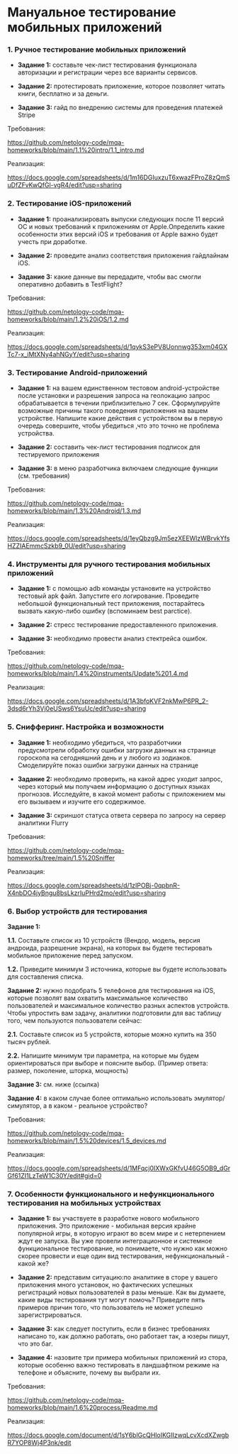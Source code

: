 # **Мануальное тестирование мобильных приложений**

### **1. Ручное тестирование мобильных приложений**

- **Задание 1:** составьте чек-лист тестирования функционала авторизации и регистрации через все варианты сервисов.

- **Задание 2:** протестировать приложение, которое позволяет читать книги, бесплатно и за деньги.

- **Задание 3:** гайд по внедрению системы для проведения платежей Stripe

Требования:

https://github.com/netology-code/mqa-homeworks/blob/main/1.1%20intro/1.1_intro.md

Реализация:

https://docs.google.com/spreadsheets/d/1m16DGIuxzuT6xwazFProZ8zQmSuDfZFvKwQfGl-vgR4/edit?usp=sharing

### **2. Тестирование iOS-приложений**

- **Задание 1:** проанализировать выпуски следующих после 11 версий ОС и новых требований к приложениям от Apple.Определить какие особенности этих версий iOS и требования от Apple важно будет учесть при доработке.

- **Задание 2:** проведите анализ соответствия приложения гайдлайнам iOS.

- **Задание 3:** какие данные вы передадите, чтобы вас смогли оперативно добавить в TestFlight?

Требования:

https://github.com/netology-code/mqa-homeworks/blob/main/1.2%20iOS/1.2.md

Реализация:

https://docs.google.com/spreadsheets/d/1qykS3ePV8Uonnwg353xm04GXTc7-x_iMtXNy4ahNGyY/edit?usp=sharing

### **3. Тестирование Android-приложений**

- **Задание 1:** на вашем единственном тестовом android-устройстве после установки и разрешения запроса на геолокацию запрос обрабатывается в течении приблизительно 7 сек. Сформулируйте возможные причины такого поведения приложения на вашем устройстве. Напишите какие действия с устройством вы в первую очередь совершите, чтобы убедиться ,что это точно не проблема устройства.

- **Задание 2:** составить чек-лист тестирования подписок для тестируемого приложения

- **Задание 3:** в меню разработчика включаем следующие функции (см. требования)

Требования:

https://github.com/netology-code/mqa-homeworks/blob/main/1.3%20Android/1.3.md

Реализация:

https://docs.google.com/spreadsheets/d/1eyQbzg9Jm5ezXEEWlzWBrvkYfsHZZIAEmmcSzkb9_0U/edit?usp=sharing

### **4. Инструменты для ручного тестирования мобильных приложений**

- **Задание 1:** с помощью adb команды установите на устройство тестовый apk файл. Запустите его логирование. Проведите небольшой функциональный тест приложения, постарайтесь вызвать какую-либо ошибку (вспоминаем best parctice).

- **Задание 2:** стресс тестирование предоставленного приложения.

- **Задание 3:** необходимо провести анализ стектрейса ошибок.

Требования:

https://github.com/netology-code/mqa-homeworks/blob/main/1.4%20instruments/Update%201.4.md

Реализация:

https://docs.google.com/spreadsheets/d/1A3bfoKVF2nkMwP6PR_2-3dsd6rYh3Vj0eUSws6YsuUc/edit?usp=sharing

### **5. Снифферинг. Настройка и возможности**

- **Задание 1:** необходимо убедиться, что разработчики предусмотрели обработку ошибки загрузки данных на странице гороскопа на сегодняшний день и у любого из зодиаков. Смоделируйте показ ошибки загрузки данных на странице

- **Задание 2:** необходимо проверить, на какой адрес уходит запрос, через который мы получаем информацию о доступных языках прогнозов. Исследуйте, в какой момент работы с приложением мы его вызываем и изучите его содержимое.

- **Задание 3:** скриншот статуса ответа сервера по запросу на сервер аналитики Flurry

Требования:

https://github.com/netology-code/mqa-homeworks/tree/main/1.5%20Sniffer

Реализация:

https://docs.google.com/spreadsheets/d/1zIPOBj-0qpbnR-X4nbDO4jyBngu8bsLkzrIuPHrd2mo/edit?usp=sharing

### **6. Выбор устройств для тестирования**

**Задание 1:**

**1.1.** Cоставьте список из 10 устройств (Вендор, модель, версия андроида, разрешение экрана), на которых вы будете тестировать мобильное приложение перед запуском.

**1.2.** Приведите минимум 3 источника, которые вы будете использовать для составления списка.

**Задание 2:** нужно подобрать 5 телефонов для тестирования на iOS, которые позволят вам охватить максимальное количество пользователей и максимальное количество разных аспектов устройств. Чтобы упростить вам задачу, аналитики подготовили для вас таблицу того, чем пользуются пользователи сейчас:

**2.1.** Составьте список из 5 устройств, которые можно купить на 350 тысяч рублей.

**2.2.** Напишите минимум три параметра, на которые мы будем ориентироваться при выборе и поясните выбор. (Пример ответа: размер, поколение, шторка, мощность)

**Задание 3:** см. ниже (ссылка)

**Задание 4:** в каком случае более оптимально использовать эмулятор/симулятор, а в каком - реальное устройство?

Требования:

https://github.com/netology-code/mqa-homeworks/blob/main/1.5%20devices/1.5_devices.md

Реализация:

https://docs.google.com/spreadsheets/d/1MFqcj0IXWxGKfvU46G5OB9_dGrGf61ZI1LzTeW1C30Y/edit#gid=0

### **7. Особенности функционального и нефункционального тестирования на мобильных устройствах**

- **Задание 1:** вы участвуете в разработке нового мобильного приложения. Это приложение - мобильная версия крайне популярной игры, в которую играют во всем мире и с нетерпением ждут ее запуска. Вы уже провели интеграционное и системное функциональное тестирование, но понимаете, что нужно как можно скорее провести и еще один вид тестирования, нефункциональный - какой же?

- **Задание 2:** представим ситуацию:по аналитике в сторе у вашего приложения много установок, но фактических успешных регистраций новых пользователей в разы меньше. Как вы думаете, какие виды тестирования тут могут помочь? Приведите пять примеров причин того, что пользователь не может успешно зарегистрироваться.

- **Задание 3:** как следует поступить, если в бизнес требованиях написано то, как должно работать, оно работает так, а юзеры пишут, что это баг.

- **Задание 4:** назовите три примера мобильных приложений из стора, которые особенно важно тестировать в ландшафтном режиме на телефоне и объясните, почему вы выбрали их.

Требования:

https://github.com/netology-code/mqa-homeworks/blob/main/1.6%20process/Readme.md

Реализация:

https://docs.google.com/document/d/1sY6blGcQHloIKGIIzwqLcvXcdXZwgbR7YOP8Wj4P3nk/edit
